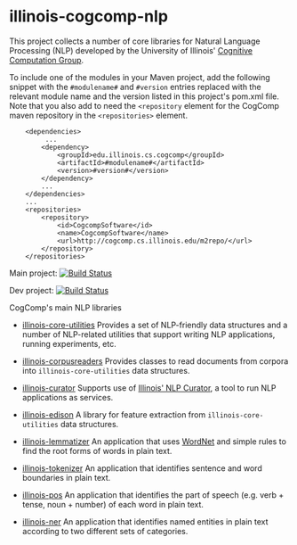 # illinois-cogcomp-nlp

This project collects a number of core libraries for Natural Language Processing (NLP) developed 
by the University of Illinois' [Cognitive Computation Group](https://cogcomp.cs.illinois.edu).  

To include one of the modules in your Maven project, add the following snippet with the
`#modulename#` and `#version` entries replaced with the relevant module name and the 
version listed in this project's pom.xml file. Note that you also add to need the
`<repository` element for the CogComp maven repository in the `<repositories>` element.
 
 ```
     <dependencies>
          ...
         <dependency>
             <groupId>edu.illinois.cs.cogcomp</groupId>
             <artifactId>#modulename#</artifactId>
             <version>#version#</version>
         </dependency>
         ...
     </dependencies>
     ...
     <repositories>
         <repository>
             <id>CogcompSoftware</id>
             <name>CogcompSoftware</name>
             <url>http://cogcomp.cs.illinois.edu/m2repo/</url>
         </repository>
     </repositories>

```


Main project: 
[![Build Status](https://semaphoreci.com/api/v1/projects/5303a5fc-469c-42a8-84c9-fbef6382179a/579314/badge.svg)](https://semaphoreci.com/danyaljj/illinois-cogcomp-nlp)

Dev project: 
[![Build Status](https://semaphoreci.com/api/v1/projects/80f49761-69dc-4a02-8ea9-a6895338a115/580384/badge.svg)](https://semaphoreci.com/cogcomp-dev/illinois-cogcomp-nlp)

CogComp's main NLP libraries

- [illinois-core-utilities](core-utilities/README.md)
Provides a set of NLP-friendly data structures and a number of 
NLP-related utilities that support writing NLP applications, running experiments, etc.

- [illinois-corpusreaders](corpusreaders/README.md)
Provides classes to read documents from corpora into `illinois-core-utilities` data structures.

- [illinois-curator](curator/README.md)
Supports use of [Illinois' NLP Curator](http://cogcomp.cs.illinois.edu/page/software_view/Curator), 
 a tool to run NLP applications as services.

- [illinois-edison](edison/README.md)
A library for feature extraction from `illinois-core-utilities` data structures.

- [illinois-lemmatizer](lemmatizer/README.md)
An application that uses [WordNet](https://wordnet.princeton.edu/) and simple rules to find the
root forms of words in plain text.

- [illinois-tokenizer](tokenizer/README.md)
An application that identifies sentence and word boundaries in plain text.

- [illinois-pos](pos/README.md)
An application that identifies the part of speech (e.g. verb + tense, noun + number) of each word
in plain text.

- [illinois-ner](ner/README.md)
An application that identifies named entities in plain text according to two different sets of categories. 